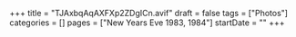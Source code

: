 +++
title = "TJAxbqAqAXFXp2ZDgICn.avif"
draft = false
tags = ["Photos"]
categories = []
pages = ["New Years Eve 1983, 1984"]
startDate = ""
+++
